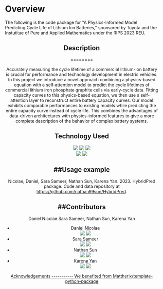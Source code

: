 Overview
========

The following is the code package for "A Physics-Informed Model Predicting Cycle Life of Lithium Ion Batteries," sponsored by Toyota and the Instutitue of Pure and Applied Mathematics under the RIPS 2023 REU.

<div align="center">

## Description
========

Accurately measuring the cycle lifetime of a commercial lithium-ion battery is crucial for performance and technology development in electric vehicles. In this project we introduce a novel approach combining a physics-based equation with a self-attention model to predict the cycle lifetimes of commercial lithium iron phosphate graphite cells via early-cycle data. Fitting capacity curves to this physics-based equation, we then use a self-attention layer to reconstruct entire battery capacity curves. Our model exhibits comparable performances to existing models while predicting the entire capacity curve instead of cycle life. This combines the advantages of data-driven architectures with physics-informed features to give a more complete description of the behavior of complex battery systems.

## Technology Used

<div>
  <img name = "Python" src = "https://img.shields.io/badge/python%20-%2314354C.svg?&style=for-the-badge&logo=python&logoColor=white">
   <img name = "Pandas" src = "https://img.shields.io/badge/pandas-%23150458.svg?style=for-the-badge&logo=pandas&logoColor=white">
  <img name = "Scikit-learn" src = "https://img.shields.io/badge/scikit--learn-%23F7931E.svg?style=for-the-badge&logo=scikit-learn&logoColor=white">
  <br>
  <img name = "Tensorflow" src = "https://img.shields.io/badge/TensorFlow-%23FF6F00.svg?style=for-the-badge&logo=TensorFlow&logoColor=white">
   <img name = "Numpy" src = "https://img.shields.io/badge/numpy%20-%23013243.svg?&style=for-the-badge&logo=numpy&logoColor=white">
</div>

##Usage example
-------------

Nicolae, Daniel, Sara Sameer, Nathan Sun, Karena Yan. 2023. HybridPred package. Code and data repository at https://github.com/nathan99sun/HybridPred.

##Contributors
-----------

Daniel Nicolae 
Sara Sameer, Nathan Sun, Karena Yan
<ul>
    <li>Daniel Nicolae </li>
  <a href="mailto:sarasameer991@gmail.com"><img name = "Gmail" src = "https://img.shields.io/badge/Gmail-D14836?style=for-the-badge&logo=gmail&logoColor=white"></a>
    <a href="https://www.linkedin.com/in/sara-sameer-/"><img name = "LinkedIn" src = "https://img.shields.io/badge/linkedin-%230077B5.svg?style=for-the-badge&logo=linkedin&logoColor=white"></a>
    <li>Sara Sameer</li>
  <a href="mailto:sarasameer991@gmail.com"><img name = "Gmail" src = "https://img.shields.io/badge/Gmail-D14836?style=for-the-badge&logo=gmail&logoColor=white"></a>
    <a href="https://www.linkedin.com/in/sara-sameer-/"><img name = "LinkedIn" src = "https://img.shields.io/badge/linkedin-%230077B5.svg?style=for-the-badge&logo=linkedin&logoColor=white"></a>
    <li>Nathan Sun</li>
  <a href="mailto:sarasameer991@gmail.com"><img name = "Gmail" src = "https://img.shields.io/badge/Gmail-D14836?style=for-the-badge&logo=gmail&logoColor=white"></a>
    <a href="https://www.linkedin.com/in/sara-sameer-/"><img name = "LinkedIn" src = "https://img.shields.io/badge/linkedin-%230077B5.svg?style=for-the-badge&logo=linkedin&logoColor=white">
    <li>Karena Yan </li>
  <a href="mailto:sarasameer991@gmail.com"><img name = "Gmail" src = "https://img.shields.io/badge/Gmail-D14836?style=for-the-badge&logo=gmail&logoColor=white"></a>
    <a href="https://www.linkedin.com/in/sara-sameer-/"><img name = "LinkedIn" src = "https://img.shields.io/badge/linkedin-%230077B5.svg?style=for-the-badge&logo=linkedin&logoColor=white">
</ul>
Acknowledgements
-----------
We benefited from Mattherix/template-python-package
